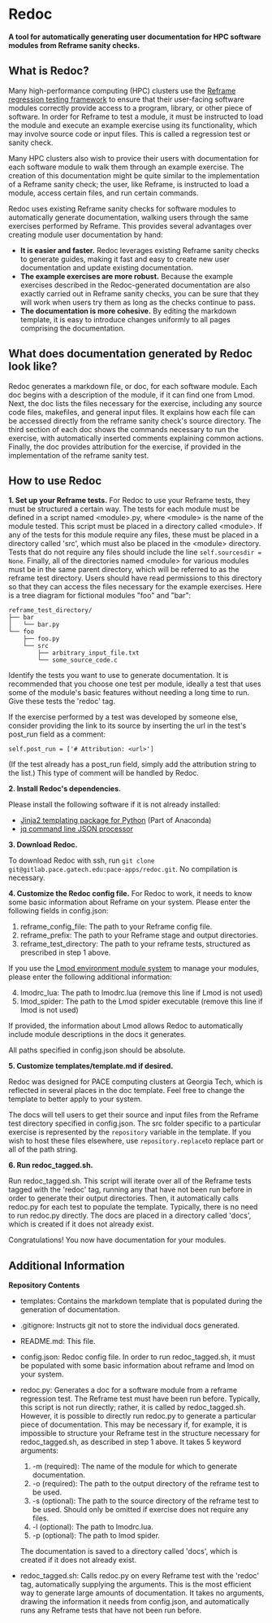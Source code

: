 # Redoc

**A tool for automatically generating user documentation for HPC software modules from Reframe sanity checks.**

## What is Redoc?

Many high-performance computing (HPC) clusters use the
[Reframe regression testing framework](https://reframe-hpc.readthedocs.io/en/stable/)
to ensure that their user-facing software modules correctly provide access to
a program, library, or other piece of software. In order for Reframe to test a module,
it must be instructed to load the module and execute an example exercise using its functionality,
which may involve source code or input files.
This is called a regression test or sanity check.

Many HPC clusters also wish to provice their users with documentation for each software module to walk them through an example exercise.
The creation of this documentation might be quite similar to the implementation of a Reframe
sanity check; the user, like Reframe, is instructed to load a module, access certain files,
and run certain commands.

Redoc uses existing Reframe sanity checks for software modules to automatically generate documentation,
walking users through the same exercises performed by Reframe.
This provides several advantages over creating module user documentation by hand:

- **It is easier and faster.** Redoc leverages existing Reframe sanity checks to generate guides,
    making it fast and easy to create new user documentation and update existing documentation.
- **The example exercises are more robust.** Because the example exercises described in the
    Redoc-generated documentation are also
    exactly carried out in Reframe sanity checks, you can be sure that they will work when users try them
    as long as the checks continue to pass.
- **The documentation is more cohesive.** By editing the markdown template,
    it is easy to introduce changes uniformly to all pages comprising the documentation.

## What does documentation generated by Redoc look like?

Redoc generates a markdown file, or doc, for each software module.
Each doc begins with a description of the module, if it can find one from Lmod.
Next, the doc lists the files necessary for the exercise, including any
source code files, makefiles, and general input files.
It explains how each file can be accessed directly from the reframe sanity check's source directory.
The third section of each doc shows the commands necessary to run the exercise,
with automatically inserted comments explaining common actions.
Finally, the doc provides attribution for the exercise, if provided in the implementation
of the reframe sanity test.

## How to use Redoc

**1. Set up your Reframe tests.**
For Redoc to use your Reframe tests, they must be structured a certain way. The tests for each module must be defined in a script named \<module\>.py, where \<module\> is the name of the module tested. This script must be placed in a directory called \<module\>. If any of the tests for this module require any files, these must be placed in a directory called 'src', which must also be placed in the \<module\> directory. Tests that do not require any files should include the line `self.sourcesdir = None`. Finally, all of the directories named \<module\> for various modules must be in the same parent directory, which will be referred to as the reframe test directory. Users should have read permissions to this directory so that they can access the files necessary for the example exercises. Here is a tree diagram for fictional modules "foo" and "bar":

	reframe_test_directory/
	├── bar
	│   └── bar.py
	└── foo
	    ├── foo.py
	    └── src
	        ├── arbitrary_input_file.txt
	        └── some_source_code.c

Identify the tests you want to use to generate documentation. It is recommended that you choose one test per module, ideally a test that uses some of the module's basic features without needing a long time to run. Give these tests the 'redoc' tag.

If the exercise performed by a test was developed by someone else, consider providing the link to its source by inserting the url in the test's post_run field as a comment: 

`self.post_run = ['# Attribution: <url>']` 

(If the test already has a post_run field, simply add the attribution string to the list.) This type of comment will be handled by Redoc.

**2. Install Redoc's dependencies.**

Please install the following software if it is not already installed:

- [Jinja2 templating package for Python](https://jinja.palletsprojects.com/en/2.11.x/) (Part of Anaconda)
- [jq command line JSON processor](https://stedolan.github.io/jq/)

**3. Download Redoc.**

To download Redoc with ssh, run
`git clone git@gitlab.pace.gatech.edu:pace-apps/redoc.git`. 
No compilation is necessary.

**4. Customize the Redoc config file.**
For Redoc to work, it needs to know some basic information about Reframe on your system. Please enter the following fields in config.json:
1. reframe_config_file: The path to your Reframe config file.
2. reframe_prefix: The path to your Reframe stage and output directories.
3. reframe_test_directory: The path to your reframe tests, structured as prescribed in step 1 above.

If you use the [Lmod environment module system](https://lmod.readthedocs.io/en/latest/) to manage your modules, please enter the following additional information:

4. lmodrc_lua: The path to lmodrc.lua (remove this line if Lmod is not used)
5. lmod_spider: The path to the Lmod spider executable (remove this line if lmod is not used)

If provided, the information about Lmod allows Redoc to automatically include module descriptions in the docs it generates.

All paths specified in config.json should be absolute.

**5. Customize templates/template.md if desired.**

Redoc was designed for PACE computing clusters at Georgia Tech, which is reflected in several places in the doc template. Feel free to change the template to better apply to your system.

The docs will tell users to get their source and input files from the Reframe test directory specified in config.json. The src folder specific to a particular exercise is represented by the `repository` variable in the template. If you wish to host these files elsewhere, use `repository.replace`to replace part or all of the path string.

**6. Run redoc_tagged.sh.**

Run redoc_tagged.sh. This script will iterate over all of the Reframe tests tagged with the 'redoc' tag, running any that have not been run before in order to generate their output directories. Then, it automatically calls redoc.py for each test to populate the template. Typically, there is no need to run redoc.py directly. The docs are placed in a directory called 'docs', which is created if it does not already exist.

Congratulations! You now have documentation for your modules.

## Additional Information

**Repository Contents**
- templates: Contains the markdown template that is populated during the generation of documentation.
- .gitignore: Instructs git not to store the individual docs generated.
- README.md: This file.
- config.json: Redoc config file. In order to run redoc_tagged.sh, it must be populated with some basic information about reframe and lmod on your system.
- redoc.py: Generates a doc for a software module from a reframe regression test. The Reframe test must have been run before. Typically, this script is not run directly; rather, it is called by redoc_tagged.sh. However, it is possible to directly run redoc.py to generate a particular piece of documentation. This may be necessary if, for example, it is impossible to structure your Reframe test in the structure necessary for redoc_tagged.sh, as described in step 1 above. It takes 5 keyword arguments:
  1. -m (required): The name of the module for which to generate documentation.
  2. -o (required): The path to the output directory of the reframe test to be used.
  3. -s (optional): The path to the source directory of the reframe test to be used. Should only be omitted if exercise does not require any files.
  4. -l (optional): The path to lmodrc.lua.
  5. -p (optional): The path to lmod spider.
  
  The documentation is saved to a directory called 'docs', which is created if it does
  not already exist.
- redoc_tagged.sh: Calls redoc.py on every Reframe test with the 'redoc' tag, automatically
  supplying the arguments. This is the most efficient way to generate large amounts
  of documentation. It takes no arguments, drawing the information it needs from
  config.json, and automatically runs any Reframe tests that have not been run before.